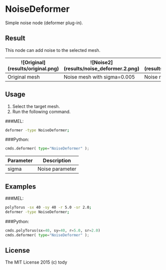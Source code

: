 
NoiseDeformer
====

Simple noise node (deformer plug-in).

## Result

This node can add noise to the selected mesh.

| ![Original] (results/original.png) | ![Noise2] (results/noise_deformer.2.png) | ![Noise3] (results/noise_deformer.3.png) |
|-------------------------|-----------------|-----------------|
| Original mesh   | Noise mesh with sigma=0.005  | Noise mesh with sigma=0.01  |

## Usage

1. Select the target mesh.
2. Run the following command.

###MEL:
``` bash
deformer -type NoiseDeformer;
```
###Python:
``` python
cmds.deformer( type="NoiseDeformer" );
```

|Parameter|Description |
|----------|------------|
|sigma     |Noise parameter |

## Examples

###MEL:
``` bash
polyTorus -sx 40 -sy 40 -r 5.0 -sr 2.0;
deformer -type NoiseDeformer;
```

###Python:
``` python
cmds.polyTorus(sx=40, sy=40, r=5.0, sr=2.0)
cmds.deformer( type="NoiseDeformer" );
```

## License

The MIT License 2015 (c) tody